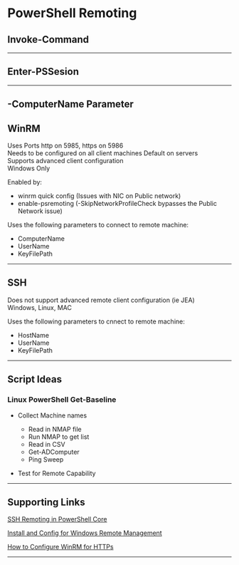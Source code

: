 # PowerShell Remoting  

## Invoke-Command  

___

## Enter-PSSesion  

___

## -ComputerName Parameter

## WinRM  

Uses Ports http on 5985, https on 5986  
Needs to be configured on all client machines
Default on servers  
Supports advanced client configuration  
Windows Only

Enabled by:  

* winrm quick config (Issues with NIC on Public network)
* enable-psremoting (-SkipNetworkProfileCheck bypasses the Public Network issue)  

Uses the following parameters to connect to remote machine:  

* ComputerName  
* UserName  
* KeyFilePath

___

## SSH  

Does not support advanced remote client configuration (ie JEA)  
Windows, Linux, MAC  

Uses the following parameters to cnnect to remote machine:  

* HostName  
* UserName  
* KeyFilePath

___

## Script Ideas  

### Linux PowerShell Get-Baseline  

* Collect Machine names  
  * Read in NMAP file  
  * Run NMAP to get list  
  * Read in CSV  
  * Get-ADComputer  
  * Ping Sweep  

* Test for Remote Capability

___

## Supporting Links  

[SSH Remoting in PowerShell Core](https://docs.microsoft.com/en-us/powershell/scripting/learn/remoting/ssh-remoting-in-powershell-core?view=powershell-7)

 [Install and Config for Windows Remote Management](https://docs.microsoft.com/en-us/windows/win32/winrm/installation-and-configuration-for-windows-remote-management)  

[How to Configure WinRM for HTTPs](https://support.microsoft.com/en-us/help/2019527/how-to-configure-winrm-for-https)

___
